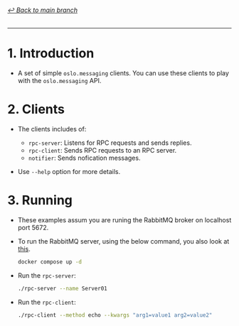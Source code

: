 ###### [↩ Back to _main_ branch](https://github.com/cuongpiger/python)

<hr>

# 1. Introduction
- A set of simple `oslo.messaging` clients. You can use these clients to play with the `oslo.messaging` API.

# 2. Clients
- The clients includes of:
  - `rpc-server`: Listens for RPC requests and sends replies.
  - `rpc-client`: Sends RPC requests to an RPC server.
  - `notifier`: Sends nofication messages.

- Use `--help` option for more details.


# 3. Running
- These examples assum you are runing the RabbitMQ broker on localhost port 5672.
- To run the RabbitMQ server, using the below command, you also look at [this](https://x-team.com/blog/set-up-rabbitmq-with-docker-compose/#:~:text=Open%20a%20terminal%2C%20navigate%20to,to%20http%3A%2F%2Flocalhost%3A15672.).
  ```bash
  docker compose up -d
  ```

- Run the `rpc-server`:
  ```bash
  ./rpc-server --name Server01 
  ```

- Run the `rpc-client`:
  ```bash
  ./rpc-client --method echo --kwargs "arg1=value1 arg2=value2"
  ```